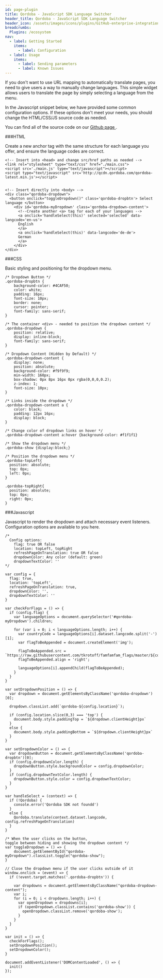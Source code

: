```yaml
---
id: page-plugin
title: Qordoba - JavaScript SDK Language Switcher
header_title: Qordoba - JavaScript SDK Language Switcher
header_icon: /assets/images/icons/plugins/GitHub-enterprise-integration.png
breadcrumbs:
  Plugins: /ecosystem
nav:
  - label: Getting Started
    items:
      - label: Configuration
  - label: Usage
    items:
      - label: Sending parameters
      - label: Known Issues
---
```

If you don't want to use URL mapping to automatically translate pages, you need to give users a way to manually change languages. This simple widget allows users to translate the page by simply selecting a language from the menu. 

In the Javascript snippet below, we have provided some common configuration options. If these options don't meet your needs, you should change the HTML/CSS/JS source code as needed.

You can find all of the source code on our <a href='https://github.com/Qordobacode/language-switcher-js-sdk/tree/master'> Github page </a>.

###HTML

Create a new anchor tag with the same structure for each language you offer, and ensure the language codes are correct.

```
<!-- Insert into <head> and change src/href paths as needed -->
<link rel="stylesheet" type="text/css" href="./main.css">
<script src='./main.js' type="text/javascript"></script>
<script type="text/javascript" src='http://qcdn.qordoba.com/qordoba-latest.min.js'></script>


<!-- Insert directly into <body> -->
<div class="qordoba-dropdown">
  <button onclick="toggleDropdown()" class='qordoba-dropbtn'> Select language </button>
    <div id='qordoba-myDropdown' class='qordoba-dropdown-content'>
      <!--Create another <a> tag for each of your languages -->
      <a onclick='handleSelect(this)' selected='selected' data-langcode='en-us'>
      English
      </a>
      <a onclick='handleSelect(this)' data-langcode='de-de'>
      German
      </a>
    </div>
</div>
```

###CSS

Basic styling and positioning for the dropdown menu. 

```
/* Dropdown Button */
.qordoba-dropbtn {
    background-color: #4CAF50;
    color: white;
    padding: 16px;
    font-size: 10px;
    border: none;
    cursor: pointer;
    font-family: sans-serif;
}

/* The container <div> - needed to position the dropdown content */
.qordoba-dropdown {
    position: relative;
    display: inline-block;
    font-family: sans-serif;
}

/* Dropdown Content (Hidden by Default) */
.qordoba-dropdown-content {
    display: none;
    position: absolute;
    background-color: #f9f9f9;
    min-width: 160px;
    box-shadow: 0px 8px 16px 0px rgba(0,0,0,0.2);
    z-index: 1;
    font-size: 10px;
}

/* Links inside the dropdown */
.qordoba-dropdown-content a {
    color: black;
    padding: 12px 16px;
    display: block;
}

/* Change color of dropdown links on hover */
.qordoba-dropdown-content a:hover {background-color: #f1f1f1}

/* Show the dropdown menu */
.qordoba-show {display:block;}

/* Position the dropdown menu */
.qordoba-topLeft{ 
  position: absolute;
  top: 0px;
  left: 0px;
} 

.qordoba-topRight{ 
  position: absolute;
  top: 0px;
  right: 0px;
}
```

###Javascript

Javascript to render the dropdown and attach necessary event listeners. Configuration options are available to you here.

```
/*
  Config options:
    flag: true OR false
    location: topLeft, topRight
    refreshPageOnTranslation: true OR false
    dropdownColor: Any color (default: green)
    dropdownTextColor: ''
*/

var config = {
  flag: true,
  location: 'topLeft',
  refreshPageOnTranslation: true,
  dropdownColor: '',
  dropdownTextColor: ''
}

var checkForFlags = () => {
  if (config.flag) {
    var languageOptions = document.querySelector('#qordoba-myDropdown').children;

    for (var i = 0; i < languageOptions.length; i++) {
      var countryCode = languageOptions[i].dataset.langcode.split('-')[1];
      var flagToBeAppended = document.createElement('img');

      flagToBeAppended.src = `https://raw.githubusercontent.com/tkrotoff/famfamfam_flags/master/${countryCode}.png`;
      flagToBeAppended.align = 'right';

      languageOptions[i].appendChild(flagToBeAppended);
    }
  }
}

var setDropdownPosition = () => {
  var dropdown = document.getElementsByClassName('qordoba-dropdown')[0];

  dropdown.classList.add(`qordoba-${config.location}`);

  if (config.location.slice(0,3) === 'top') {
    document.body.style.paddingTop = `${dropdown.clientHeight}px`
  }
  else {
    document.body.style.paddingBottom = `${dropdown.clientHeight}px`
  }
}

var setDropdownColor = () => {
  var dropdownButton = document.getElementsByClassName('qordoba-dropbtn')[0];
  if (config.dropdownColor.length) {
    dropdownButton.style.backgroundColor = config.dropdownColor;
  }
  if (config.dropdownTextColor.length) {
    dropdownButton.style.color = config.dropdownTextColor;
  }
}

var handleSelect = (context) => {
  if (!Qordoba) {
    console.error('Qordoba SDK not foundd')
  }
  else {
    Qordoba.translate(context.dataset.langcode, config.refreshPageOnTranslation)
  }
}

/* When the user clicks on the button, 
toggle between hiding and showing the dropdown content */
var toggleDropdown = () => {
    document.getElementById("qordoba-myDropdown").classList.toggle("qordoba-show");
}

// Close the dropdown menu if the user clicks outside of it
window.onclick = (event) => {
  if (!event.target.matches('.qordoba-dropbtn')) {

    var dropdowns = document.getElementsByClassName("qordoba-dropdown-content");
    var i;
    for (i = 0; i < dropdowns.length; i++) {
      var openDropdown = dropdowns[i];
      if (openDropdown.classList.contains('qordoba-show')) {
        openDropdown.classList.remove('qordoba-show');
      }
    }
  }
}

var init = () => {
  checkForFlags();
  setDropdownPosition();
  setDropdownColor();
}

document.addEventListener('DOMContentLoaded', () => {
  init()
});
```

